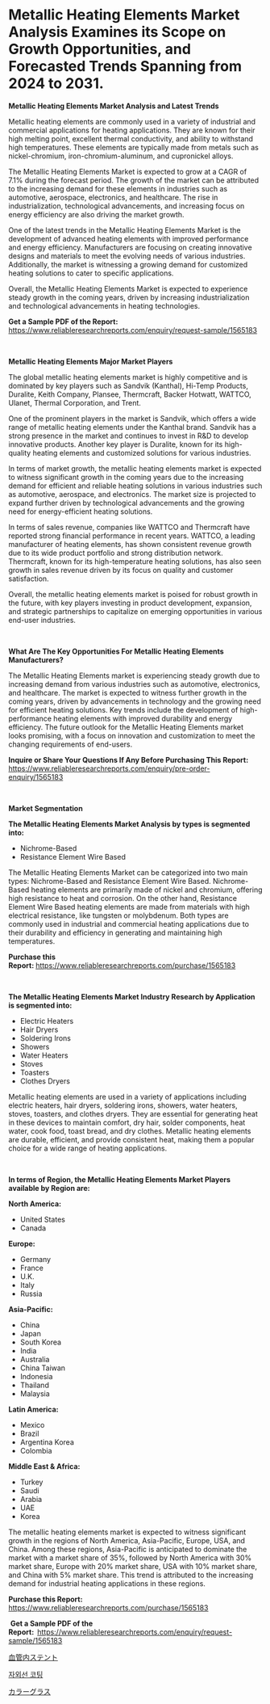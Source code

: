<p><h1>Metallic Heating Elements Market Analysis Examines its Scope on Growth Opportunities, and Forecasted Trends Spanning from 2024 to 2031.</h1></p><p><strong>Metallic Heating Elements Market Analysis and Latest Trends</strong></p>
<p><p>Metallic heating elements are commonly used in a variety of industrial and commercial applications for heating applications. They are known for their high melting point, excellent thermal conductivity, and ability to withstand high temperatures. These elements are typically made from metals such as nickel-chromium, iron-chromium-aluminum, and cupronickel alloys.</p><p>The Metallic Heating Elements Market is expected to grow at a CAGR of 7.1% during the forecast period. The growth of the market can be attributed to the increasing demand for these elements in industries such as automotive, aerospace, electronics, and healthcare. The rise in industrialization, technological advancements, and increasing focus on energy efficiency are also driving the market growth.</p><p>One of the latest trends in the Metallic Heating Elements Market is the development of advanced heating elements with improved performance and energy efficiency. Manufacturers are focusing on creating innovative designs and materials to meet the evolving needs of various industries. Additionally, the market is witnessing a growing demand for customized heating solutions to cater to specific applications.</p><p>Overall, the Metallic Heating Elements Market is expected to experience steady growth in the coming years, driven by increasing industrialization and technological advancements in heating technologies.</p></p>
<p><strong>Get a Sample PDF of the Report:&nbsp;</strong> <a href="https://www.reliableresearchreports.com/enquiry/request-sample/1565183">https://www.reliableresearchreports.com/enquiry/request-sample/1565183</a></p>
<p>&nbsp;</p>
<p><strong>Metallic Heating Elements Major Market Players</strong></p>
<p><p>The global metallic heating elements market is highly competitive and is dominated by key players such as Sandvik (Kanthal), Hi-Temp Products, Duralite, Keith Company, Plansee, Thermcraft, Backer Hotwatt, WATTCO, Ulanet, Thermal Corporation, and Trent. </p><p>One of the prominent players in the market is Sandvik, which offers a wide range of metallic heating elements under the Kanthal brand. Sandvik has a strong presence in the market and continues to invest in R&D to develop innovative products. Another key player is Duralite, known for its high-quality heating elements and customized solutions for various industries. </p><p>In terms of market growth, the metallic heating elements market is expected to witness significant growth in the coming years due to the increasing demand for efficient and reliable heating solutions in various industries such as automotive, aerospace, and electronics. The market size is projected to expand further driven by technological advancements and the growing need for energy-efficient heating solutions.</p><p>In terms of sales revenue, companies like WATTCO and Thermcraft have reported strong financial performance in recent years. WATTCO, a leading manufacturer of heating elements, has shown consistent revenue growth due to its wide product portfolio and strong distribution network. Thermcraft, known for its high-temperature heating solutions, has also seen growth in sales revenue driven by its focus on quality and customer satisfaction.</p><p>Overall, the metallic heating elements market is poised for robust growth in the future, with key players investing in product development, expansion, and strategic partnerships to capitalize on emerging opportunities in various end-user industries.</p></p>
<p>&nbsp;</p>
<p><strong>What Are The Key Opportunities For Metallic Heating Elements Manufacturers?</strong></p>
<p><p>The Metallic Heating Elements market is experiencing steady growth due to increasing demand from various industries such as automotive, electronics, and healthcare. The market is expected to witness further growth in the coming years, driven by advancements in technology and the growing need for efficient heating solutions. Key trends include the development of high-performance heating elements with improved durability and energy efficiency. The future outlook for the Metallic Heating Elements market looks promising, with a focus on innovation and customization to meet the changing requirements of end-users.</p></p>
<p><strong>Inquire or Share Your Questions If Any Before Purchasing This Report:</strong> <a href="https://www.reliableresearchreports.com/enquiry/pre-order-enquiry/1565183">https://www.reliableresearchreports.com/enquiry/pre-order-enquiry/1565183</a></p>
<p>&nbsp;</p>
<p><strong>Market Segmentation</strong></p>
<p><strong>The Metallic Heating Elements Market Analysis by types is segmented into:</strong></p>
<p><ul><li>Nichrome-Based</li><li>Resistance Element Wire Based</li></ul></p>
<p><p>The Metallic Heating Elements Market can be categorized into two main types: Nichrome-Based and Resistance Element Wire Based. Nichrome-Based heating elements are primarily made of nickel and chromium, offering high resistance to heat and corrosion. On the other hand, Resistance Element Wire Based heating elements are made from materials with high electrical resistance, like tungsten or molybdenum. Both types are commonly used in industrial and commercial heating applications due to their durability and efficiency in generating and maintaining high temperatures.</p></p>
<p><strong>Purchase this Report:&nbsp;</strong><a href="https://www.reliableresearchreports.com/purchase/1565183">https://www.reliableresearchreports.com/purchase/1565183</a></p>
<p>&nbsp;</p>
<p><strong>The Metallic Heating Elements Market Industry Research by Application is segmented into:</strong></p>
<p><ul><li>Electric Heaters</li><li>Hair Dryers</li><li>Soldering Irons</li><li>Showers</li><li>Water Heaters</li><li>Stoves</li><li>Toasters</li><li>Clothes Dryers</li></ul></p>
<p><p>Metallic heating elements are used in a variety of applications including electric heaters, hair dryers, soldering irons, showers, water heaters, stoves, toasters, and clothes dryers. They are essential for generating heat in these devices to maintain comfort, dry hair, solder components, heat water, cook food, toast bread, and dry clothes. Metallic heating elements are durable, efficient, and provide consistent heat, making them a popular choice for a wide range of heating applications.</p></p>
<p>&nbsp;</p>
<p><strong>In terms of Region, the Metallic Heating Elements Market Players available by Region are:</strong></p>
<p>
    <p> <strong> North America: </strong>
        <ul>
            <li>United States</li>
            <li>Canada</li>
        </ul>
        </p> 
    <p> <strong> Europe: </strong>
        <ul>
            <li>Germany</li>
            <li>France</li>
            <li>U.K.</li>
            <li>Italy</li>
            <li>Russia</li>
        </ul>
        </p> 
    <p> <strong> Asia-Pacific: </strong>
        <ul>
            <li>China</li>
            <li>Japan</li>
            <li>South Korea</li>
            <li>India</li>
            <li>Australia</li>
            <li>China Taiwan</li>
            <li>Indonesia</li>
            <li>Thailand</li>
            <li>Malaysia</li>
        </ul>
        </p> 
    <p> <strong> Latin America: </strong>
        <ul>
            <li>Mexico</li>
            <li>Brazil</li>
            <li>Argentina Korea</li>
            <li>Colombia</li>
        </ul>
        </p> 
    <p> <strong> Middle East & Africa: </strong>
        <ul>
            <li>Turkey</li>
            <li>Saudi</li>
            <li>Arabia</li>
            <li>UAE</li>
            <li>Korea</li>
        </ul>
    </p>
    </p>
<p><p>The metallic heating elements market is expected to witness significant growth in the regions of North America, Asia-Pacific, Europe, USA, and China. Among these regions, Asia-Pacific is anticipated to dominate the market with a market share of 35%, followed by North America with 30% market share, Europe with 20% market share, USA with 10% market share, and China with 5% market share. This trend is attributed to the increasing demand for industrial heating applications in these regions.</p></p>
<p><strong>Purchase this Report: </strong><a href="https://www.reliableresearchreports.com/purchase/1565183">https://www.reliableresearchreports.com/purchase/1565183</a></p>
<p>&nbsp;<strong>Get a Sample PDF of the Report:&nbsp;&nbsp;</strong><a href="https://www.reliableresearchreports.com/enquiry/request-sample/1565183">https://www.reliableresearchreports.com/enquiry/request-sample/1565183</a></p>
<p><strong></strong></p>
<p><p><a href="https://github.com/AaronVargas43/Market-Research-Report-List-1/blob/main/60820319120.md">血管内ステント</a></p><p><a href="https://github.com/LanceOlsotn8978/Market-Research-Report-List-1/blob/main/59189258262.md">자외선 코팅</a></p><p><a href="https://github.com/CloydAbbott2023/Market-Research-Report-List-1/blob/main/60847909121.md">カラーグラス</a></p></p>